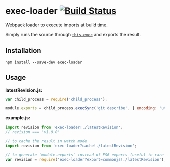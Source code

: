 # exec-loader [![Build Status](https://travis-ci.org/erikdesjardins/exec-loader.svg?branch=master)](https://travis-ci.org/erikdesjardins/exec-loader)

Webpack loader to execute imports at build time.

Simply runs the source through [`this.exec`](https://webpack.github.io/docs/loaders.html#exec) and exports the result.

## Installation

`npm install --save-dev exec-loader`

## Usage

**latestRevision.js:**

```js
var child_process = require('child_process');

module.exports = child_process.execSync('git describe', { encoding: 'utf8' }).trim();
```

**example.js:**

```js
import revision from 'exec-loader!./latestRevision';
// revision === 'v1.0.0'

// to cache the result in watch mode
import revision from 'exec-loader?cache!./latestRevision';

// to generate `module.exports` instead of ES6 exports (useful in rare circumstances)
var revision = require('exec-loader?export=commonjs!./latestRevision');
```
